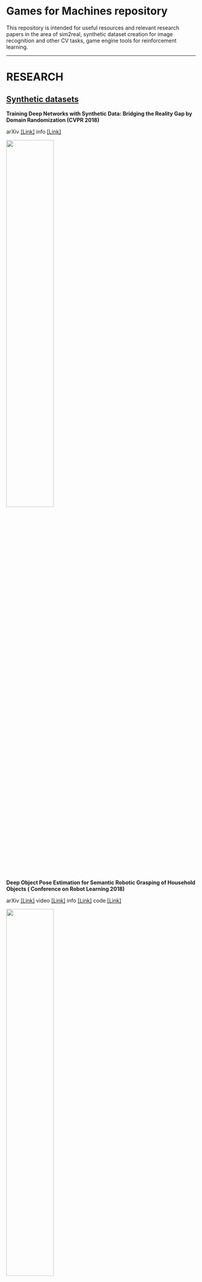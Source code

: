 # Games for Machines repository 
This repository is intended for useful resources and relevant research papers in the area of sim2real, synthetic dataset creation for image recognition and other CV tasks, game engine tools for reinforcement learning. 

---
# RESEARCH

## <u>Synthetic datasets</u>


<b>Training Deep Networks with Synthetic Data: Bridging the Reality Gap by Domain Randomization (CVPR 2018)</b>

arXiv [[Link]](https://arxiv.org/abs/1804.06516) info [[Link]](https://research.nvidia.com/publication/2018-04_Training-Deep-Networks)

<p align="left"><img width="50%" src="https://research.nvidia.com/sites/default/files/publications/cvpr-fig1_down4.png" /></p>

<b>Deep Object Pose Estimation for Semantic Robotic Grasping of Household Objects (
Conference on Robot Learning 2018)</b>

arXiv [[Link]](https://arxiv.org/abs/1809.10790) video [[Link]](https://youtu.be/yVGViBqWtBI) info [[Link]](https://research.nvidia.com/publication/2018-09_Deep-Object-Pose)
code [[Link]](https://github.com/NVlabs/Deep_Object_Pose)

<p align="left"><img width="50%" src="https://research.nvidia.com/sites/default/files/publications/forwebsite1_0.png" /></p>



 
